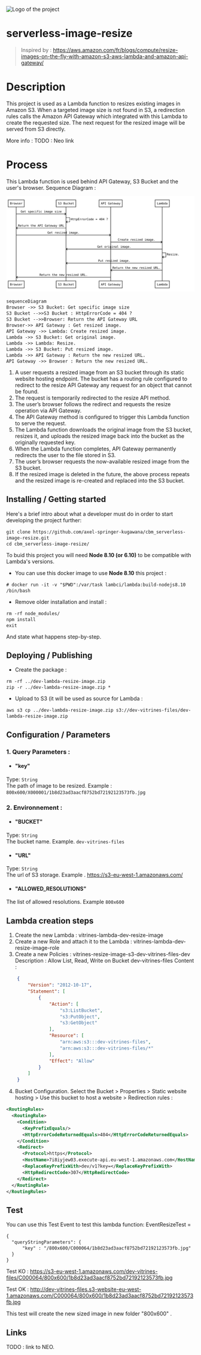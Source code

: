 ![Logo of the project](https://raw.githubusercontent.com/jehna/readme-best-practices/master/sample-logo.png)

# serverless-image-resize
> Inspired by : https://aws.amazon.com/fr/blogs/compute/resize-images-on-the-fly-with-amazon-s3-aws-lambda-and-amazon-api-gateway/

# Description

This project is used as a Lambda function to resizes existing images in Amazon S3.
When a targeted image size is not found in S3, a redirection rules calls the Amazon API Gateway which integrated with this Lambda to create the requested size.
The next request for the resized image will be served from S3 directly.

More info : TODO : Neo link

# Process

This Lambda function is used behind API Gateway, S3 Bucket and the user's browser.
Sequence Diagram :

![Sequence Diagram](./diagram.svg)

```mermaid
sequenceDiagram
Browser ->> S3 Bucket: Get specific image size
S3 Bucket -->>S3 Bucket : HttpErrorCode = 404 ? 
S3 Bucket -->>Browser: Return the API Gateway URL
Browser->> API Gateway : Get resized image.
API Gateway ->> Lambda: Create resized image.
Lambda ->> S3 Bucket: Get original image.
Lambda ->> Lambda: Resize.
Lambda ->> S3 Bucket: Put resized image.
Lambda ->> API Gateway : Return the new resized URL.
API Gateway ->> Browser : Return the new resized URL.
```

1.  A user requests a resized image from an S3 bucket through its static website hosting endpoint. The bucket has a routing rule configured to redirect to the resize API Gateway any request for an object that cannot be found.
2.  The request is temporarily redirected to the resize API method.
3.  The user’s browser follows the redirect and requests the resize operation via API Gateway.
4.  The API Gateway method is configured to trigger this Lambda function to serve the request.
5.  The Lambda function downloads the original image from the S3 bucket, resizes it, and uploads the resized image back into the bucket as the originally requested key.
6.  When the Lambda function completes, API Gateway permanently redirects the user to the file stored in S3.
7.  The user’s browser requests the now-available resized image from the S3 bucket.
8.  If the resized image is deleted in the future, the above process repeats and the resized image is re-created and replaced into the S3 bucket.


## Installing / Getting started

Here's a brief intro about what a developer must do in order to start developing the project further:

```shell
git clone https://github.com/axel-springer-kugawana/cbm_serverless-image-resize.git
cd cbm_serverless-image-resize/
```
To buid this project you will need **Node 8.10 (or 6.10)** to be compatible with Lambda's versions.

- You can use this docker image to use **Node 8.10** this project :
```shell
# docker run -it -v "$PWD":/var/task lambci/lambda:build-nodejs8.10 /bin/bash
```
- Remove older installation and install : 
```shell
rm -rf node_modules/
npm install
exit
```

And state what happens step-by-step.

## Deploying / Publishing

- Create the package :
```shell
rm -rf ../dev-lambda-resize-image.zip
zip -r ../dev-lambda-resize-image.zip *
```
- Upload to S3 (it will be used as source for Lambda :
```shell
aws s3 cp ../dev-lambda-resize-image.zip s3://dev-vitrines-files/dev-lambda-resize-image.zip
```

## Configuration / Parameters


### 1. Query Parameters :
- #### "key"
Type: `String`  
The path of image to be resized. Example : `800x600/X000001/1b8d23ad3aacf8752bd72192123573fb.jpg`

### 2. Environnement :
- #### "BUCKET"
Type: `String`  
The bucket name. Example. `dev-vitrines-files`
- #### "URL"
Type: `String`  
The url of S3 storage. Example . https://s3-eu-west-1.amazonaws.com/
- #### "ALLOWED_RESOLUTIONS"
The list of allowed resolutions. Example `800x600`


## Lambda creation steps

1. Create the new Lambda : vitrines-lambda-dev-resize-image
2. Create a new Role and attach it to the Lambda   : vitrines-lambda-dev-resize-image-role
3. Create a new Policies : vitrines-resize-image-s3-dev-vitrines-files-dev
Description : Allow List, Read, Write on Bucket dev-vitrines-files
Content : 
```JSON
    {
        "Version": "2012-10-17",
        "Statement": [
            {
                "Action": [
                    "s3:ListBucket",
                    "s3:PutObject",
                    "s3:GetObject"
                ],
                "Resource": [
                    "arn:aws:s3:::dev-vitrines-files",
                    "arn:aws:s3:::dev-vitrines-files/*"
                ],
                "Effect": "Allow"
            }
        ]
    }
```
4. Bucket Configuration.
Select the Bucket > Properties > Static website hosting > Use this bucket to host a website > Redirection rules :
```XML
<RoutingRules>
  <RoutingRule>
    <Condition>
      <KeyPrefixEquals/>
      <HttpErrorCodeReturnedEquals>404</HttpErrorCodeReturnedEquals>
    </Condition>
    <Redirect>
      <Protocol>https</Protocol>
      <HostName>7i8iyjew03.execute-api.eu-west-1.amazonaws.com</HostName>
      <ReplaceKeyPrefixWith>dev/v1?key=</ReplaceKeyPrefixWith>
      <HttpRedirectCode>307</HttpRedirectCode>
    </Redirect>
  </RoutingRule>
</RoutingRules>
```


## Test 

You can use this Test Event to test this lambda function:
EventResizeTest = 
```
{
  "queryStringParameters": {
      "key" : "/800x600/C000064/1b8d23ad3aacf8752bd72192123573fb.jpg"
  }
}
```


Test KO : https://s3-eu-west-1.amazonaws.com/dev-vitrines-files/C000064/800x600/1b8d23ad3aacf8752bd72192123573fb.jpg

Test OK : http://dev-vitrines-files.s3-website-eu-west-1.amazonaws.com/C000064/800x600/1b8d23ad3aacf8752bd72192123573fb.jpg

This test will create the new sized image in new folder "800x600" .


## Links

TODO : link to NEO.
